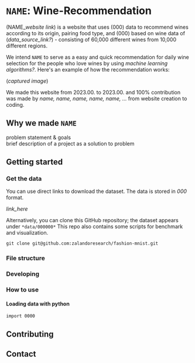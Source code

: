 `NAME`: Wine-Recommendation
=============
(NAME_*website link*) is a website that uses (000) data to recommend wines according to its origin, pairing food type, and (000) based on wine data of (*data_source_link?*) - consisting of 60,000 different wines from 10,000 different regions.  
  
We intend `NAME` to serve as a easy and quick recommendation for daily wine selection for the people who love wines by using *machine learning algorithms?*. Here's an example of how the recommendation works:  

(*captured image*)
  
We made this website from 2023.00. to 2023.00. and 100% contribution was made by *name, name, name, name, name, ...* from website creation to coding.  

Why we made `NAME`
-------------

problem statement & goals  
brief description of a project as a solution to problem

Getting started
-------------

### Get the data
You can use direct links to download the dataset. The data is stored in *000* format.  

*link_here*
  
Alternatively, you can clone this GitHub repository; the dataset appears under `*data/000000*` This repo also contains some scripts for benchmark and visualization.  

```
git clone git@github.com:zalandoresearch/fashion-mnist.git
```


### File structure 

### Developing 


### How to use

#### Loading data with python

```
import 0000
```


## Contributing

  
## Contact

  
